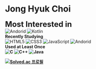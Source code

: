 <h1>Jong Hyuk Choi </h1>

<strong><span style="font-size:25px">Most Interested in</span></strong> <br>
![Andorid](https://img.shields.io/badge/Android-3DDC84.svg?&style=for-the-badge&logo=Android&logoColor=white) 
![Kotlin](https://img.shields.io/badge/Kotlin-7F52FF.svg?&style=for-the-badge&logo=Kotlin&logoColor=white)<br>
<strong>Recently Studying</strong><br>
![HTML5](https://img.shields.io/badge/HTML-E34F26.svg?&style=for-the-badge&logo=HTML5&logoColor=white) 
![CSS3](https://img.shields.io/badge/CSS-1572B6.svg?&style=for-the-badge&logo=CSS3&logoColor=white) 
![JavaScript](https://img.shields.io/badge/JavaScript-F7DF1E.svg?&style=for-the-badge&logo=JavaScript&logoColor=white)
![Andorid](https://img.shields.io/badge/Android-3DDC84.svg?&style=for-the-badge&logo=Android&logoColor=white)<br>
<strong>Used at Least Once<br>
![C](https://img.shields.io/badge/C-A8B9CC.svg?&style=for-the-badge&logo=C&logoColor=white)
![C++](https://img.shields.io/badge/C++-00599C.svg?&style=for-the-badge&logo=C++&logoColor=white)
![Java](https://img.shields.io/badge/Java-007396.svg?&style=for-the-badge&logo=Java&logoColor=white)


[![Solved.ac
프로필](http://mazassumnida.wtf/api/v2/generate_badge?boj=harry7408)](https://solved.ac/harry7408)



